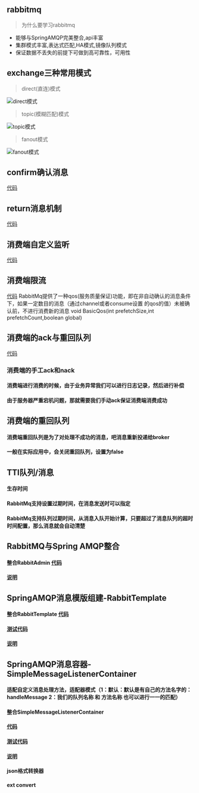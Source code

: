 ## rabbitmq
> 为什么要学习rabbitmq

- 能够与SpringAMQP完美整合,api丰富
- 集群模式丰富,表达式匹配,HA模式,镜像队列模式
- 保证数据不丢失的前提下可做到高可靠性，可用性

## exchange三种常用模式
> direct(直连)模式

<img src = "http://www.rabbitmq.com/img/tutorials/direct-exchange.png" alt="direct模式">

> topic(模糊匹配)模式

<img src = "http://www.rabbitmq.com/img/tutorials/python-five.png" alt="topic模式">

> fanout模式

<img src = "https://images2017.cnblogs.com/blog/1147891/201711/1147891-20171122151041040-579186474.png" alt="fanout模式">


## confirm确认消息
[代码](/src/main/java/com/czmec/rabbitmq/api/confirm) 


## return消息机制
[代码](/src/main/java/com/czmec/rabbitmq/api/returnlistener) 

## 消费端自定义监听
[代码](/src/main/java/com/czmec/rabbitmq/api/consumer) 

## 消费端限流
[代码](/src/main/java/com/czmec/rabbitmq/api/limit) 
RabbitMq提供了一种qos(服务质量保证)功能，即在非自动确认的消息条件下，如果一定数目的消息（通过channel或者consume设置
的qos的值）未被确认前，不进行消费新的消息
void BasicQos(int prefetchSize,int prefetchCount,boolean global)

## 消费端的ack与重回队列
[代码](/src/main/java/com/czmec/rabbitmq/api/ack) 
### 消费端的手工ack和nack
#### 消费端进行消费的时候，由于业务异常我们可以进行日志记录，然后进行补偿
#### 由于服务器严重宕机问题，那就需要我们手动ack保证消费端消费成功

## 消费端的重回队列
#### 消费端重回队列是为了对处理不成功的消息，吧消息重新投递给broker
#### 一般在实际应用中，会关闭重回队列，设置为false

## TTl队列/消息
#### 生存时间
#### RabbitMq支持设置过期时间，在消息发送时可以指定
#### RabbitMq支持队列过期时间，从消息入队开始计算，只要超过了消息队列的超时时间配置，那么消息就会自动清楚


## RabbitMQ与Spring AMQP整合
#### 整合RabbitAdmin [代码](/src/main/java/com/czmec/rabbitmq/RabbitMqConfig.java)
#### [说明](/src/main/java/com/czmec/rabbitmq/Readme/RabbitAdmin.md)

## SpringAMQP消息模版组建-RabbitTemplate
#### 整合RabbitTemplate [代码](/src/main/java/com/czmec/rabbitmq/RabbitMqConfig.java)   
#### [测试代码](/src/test/java/com/czmec/rabbitmq/RabbitmqApiApplicationTests.java) 
#### [说明](/src/main/java/com/czmec/rabbitmq/Readme/RabbitTemplate.md)

## SpringAMQP消息容器-SimpleMessageListenerContainer
#### 适配自定义消息处理方法，适配器模式（1：默认：默认是有自己的方法名字的：handleMessage 2：我们的队列名称 和 方法名称 也可以进行一一的匹配）  
#### 整合SimpleMessageListenerContainer 
#### [代码](/src/main/java/com/czmec/rabbitmq/RabbitMqConfig.java)   
#### [测试代码](/src/test/java/com/czmec/rabbitmq/RabbitmqApiApplicationTests.java) 
#### [说明](/src/main/java/com/czmec/rabbitmq/Readme/SimpleMessageListenner.md)
#### json格式转换器
#### ext convert




